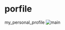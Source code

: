 # porfile
my_personal_profile
![main](https://user-images.githubusercontent.com/110389942/233678360-5ff0b6d0-a34a-45af-8386-2a7170071290.jpg)

